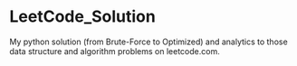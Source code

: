 # LeetCode_Solution
My python solution (from Brute-Force to Optimized) and analytics to those data structure and algorithm problems on leetcode.com.
